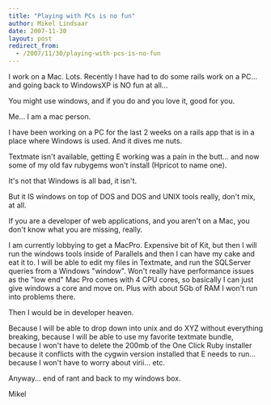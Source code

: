 ```yaml
---
title: "Playing with PCs is no fun"
author: Mikel Lindsaar
date: 2007-11-30
layout: post
redirect_from:
  - /2007/11/30/playing-with-pcs-is-no-fun
---
```

I work on a Mac. Lots. Recently I have had to do some rails work on a
PC... and going back to WindowsXP is NO fun at all...

You might use windows, and if you do and you love it, good for you.

Me... I am a mac person.

I have been working on a PC for the last 2 weeks on a rails app that is
in a place where Windows is used. And it dives me nuts.

Textmate isn't available, getting E working was a pain in the butt...
and now some of my old fav rubygems won't install (Hpricot to name one).

It's not that Windows is all bad, it isn't.

But it IS windows on top of DOS and DOS and UNIX tools really, don't
mix, at all.

If you are a developer of web applications, and you aren't on a Mac, you
don't know what you are missing, really.

I am currently lobbying to get a MacPro. Expensive bit of Kit, but then
I will run the windows tools inside of Parallels and then I can have my
cake and eat it to. I will be able to edit my files in Textmate, and run
the SQLServer queries from a Windows "window". Won't really have
performance issues as the "low end" Mac Pro comes with 4 CPU cores, so
basically I can just give windows a core and move on. Plus with about
5Gb of RAM I won't run into problems there.

Then I would be in developer heaven.

Because I will be able to drop down into unix and do XYZ without
everything breaking, because I will be able to use my favorite textmate
bundle, because I won't have to delete the 200mb of the One Click Ruby
installer because it conflicts with the cygwin version installed that E
needs to run... because I won't have to worry about virii... etc.

Anyway... end of rant and back to my windows box.

Mikel

